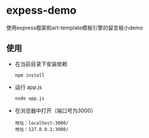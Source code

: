 # expess-demo
使用express框架和art-template模板引擎的留言板小demo 

## 使用

+ 在当前目录下安装依赖

  ```shell
  npm install
  ```

+ 运行 app.js

  ```sh
  node app.js
  ```

+ 在浏览器中打开（端口号为3000）

  ```
  地址：localhost:3000/
  地址：127.0.0.1:3000/
  ```

  

  